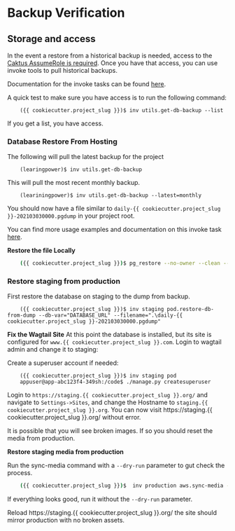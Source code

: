 # Backup Verification

## Storage and access
In the event a restore from a historical backup is needed, access to the [Caktus AssumeRole is required](https://github.com/caktus/caktus-hosting-services/blob/main/docs/aws-assumerole.md#aws-accounts).
Once you have that access, you can use invoke tools to pull historical backups.

Documentation for the invoke tasks can be found [here](https://github.com/caktus/invoke-kubesae).

A quick test to make sure you have access is to run the following command:

```shell
    ({{ cookiecutter.project_slug }})$ inv utils.get-db-backup --list
```

If you get a list, you have access.


### Database Restore From Hosting

The following will pull the latest backup for the project

```shell
    (learingpower)$ inv utils.get-db-backup
```

This will pull the most recent monthly backup.

```shell
    (leariningpower)$ inv utils.get-db-backup --latest=monthly
```

You should now have a file similar to ``daily-{{ cookiecutter.project_slug }}-202103030000.pgdump`` in your project root.

You can find more usage examples and documentation on this invoke task [here](https://github.com/caktus/invoke-kubesae/blob/72cca9f1921f83574e58804d2d57f6da93019ef0/kubesae/utils.py#L19).



**Restore the file Locally**

```sh
    ({{ cookiecutter.project_slug }})$ pg_restore --no-owner --clean --if-exists --dbname {{ cookiecutter.project_slug }} < daily-{{ cookiecutter.project_slug }}-202103030000.pgdump
```


### Restore staging from production

First restore the database on staging to the dump from backup.

```shell
    ({{ cookiecutter.project_slug }})$ inv staging pod.restore-db-from-dump --db-var="DATABASE_URL" --filename=".\daily-{{ cookiecutter.project_slug }}-202103030000.pgdump"
```

**Fix the Wagtail Site**
At this point the database is installed, but its site is configured for ``www.{{ cookiecutter.project_slug }}.com``.
Login to wagtail admin and change it to staging:

Create a superuser account if needed:

```shell
    ({{ cookiecutter.project_slug }})$ inv staging pod
    appuser@app-abc123f4-349sh:/code$ ./manage.py createsuperuser
```

Login to ``https://staging.{{ cookiecutter.project_slug }}.org/`` and navigate to `Settings->Sites`, and change the
Hostname to `staging.{{ cookiecutter.project_slug }}.org`. You can now visit https://staging.{{ cookiecutter.project_slug }}.org/ without error. 

It is possible that you will see broken images. If so you should reset the media from production.

**Restore staging media from production**

Run the sync-media command with a ``--dry-run`` parameter to gut check the process.

```sh
    ({{ cookiecutter.project_slug }})$  inv production aws.sync-media --dry-run
```

If everything looks good, run it without the ``--dry-run`` parameter.

Reload https://staging.{{ cookiecutter.project_slug }}.org/ the site should mirror production with no broken assets. 
